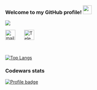 <h3 align="left">
  Welcome to my GitHub profile!
  <img src="https://media.giphy.com/media/hvRJCLFzcasrR4ia7z/giphy.gif" width="28">
</h3>


<p align="left">
  <a href="https://github.com/DenverCoder1/readme-typing-svg"><img src="https://readme-typing-svg.herokuapp.com?duration=3000&color=26A6E5&lines=I+am+a+responsible+Test+Automation+Engineer;with+IT-education!"></a>
</p>


<!-- Social icons section -->
<p align="left">
  <a href="mailto:samoylov.r.v@gmail.com"><img width="32px" alt="mail" title="mail" src="https://aux.iconspalace.com/uploads/email-round-icon-256.png"/></a>
	&#8287;&#8287;&#8287;&#8287;&#8287;
  <!-- <a href="https://discordapp.com/users/5391"><img width="32px"  alt="Discord" src="https://i.imgur.com/OViZO8J.png"/></a>
  &#8287;&#8287;&#8287;&#8287;&#8287; -->
  <a href="https://t.me/RmanSamoylov"><img width="32px" alt="Telegram" title="Telegram" src="https://upload.wikimedia.org/wikipedia/commons/thumb/8/83/Telegram_2019_Logo.svg/1200px-Telegram_2019_Logo.svg.png"></a>
    &#8287;&#8287;&#8287;&#8287;&#8287;
</p>

<br/>
  
 <!-- ![Anurag's GitHub stats](https://github-readme-stats.vercel.app/api?username=SamoylovRoman&show_icons=true&theme=radical) -->
  

[![Top Langs](https://github-readme-stats.vercel.app/api/top-langs/?username=SamoylovRoman&layout=compact)](https://github.com/SamoylovRoman/github-readme-stats)

<h3> 
 Codewars stats 
</h3>

[![Profile badge](https://www.codewars.com/users/Roman%20Samoilov/badges/large)](https://www.codewars.com/users/Roman%20Samoilov)
